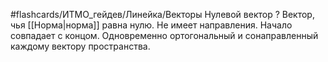 #flashcards/ИТМО_гейдев/Линейка/Векторы
Нулевой вектор
?
Вектор, чья [[Норма|норма]] равна нулю. Не имеет направления. Начало совпадает с концом. Одновременно ортогональный и сонаправленный каждому вектору пространства.
